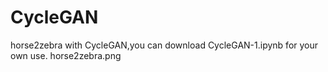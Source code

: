 # CycleGAN
horse2zebra with CycleGAN,you can download CycleGAN-1.ipynb for your own use.
horse2zebra.png

